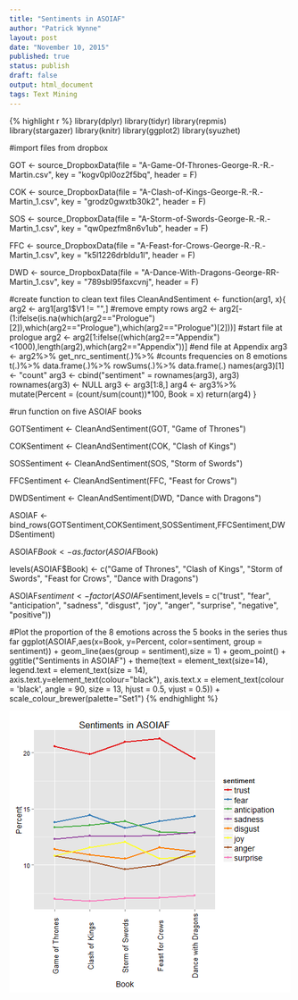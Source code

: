 ```yaml
---
title: "Sentiments in ASOIAF"
author: "Patrick Wynne"
layout: post
date: "November 10, 2015"
published: true
status: publish
draft: false
output: html_document
tags: Text Mining
---
```

 
 
 

{% highlight r %}
library(dplyr)
library(tidyr)
library(repmis)
library(stargazer)
library(knitr)
library(ggplot2)
library(syuzhet)
 
#import files from dropbox
 
GOT <- source_DropboxData(file = "A-Game-Of-Thrones-George-R.-R.-Martin.csv", 
                              key = "kogv0pl0oz2f5bq", header = F)
 
COK <- source_DropboxData(file = "A-Clash-of-Kings-George-R.-R.-Martin_1.csv", 
                          key = "grodz0gwxtb30k2", header = F)
 
SOS <- source_DropboxData(file = "A-Storm-of-Swords-George-R.-R.-Martin_1.csv", 
                                    key = "qw0pezfm8n6v1ub", header = F)
 
FFC <- source_DropboxData(file = "A-Feast-for-Crows-George-R.-R.-Martin_1.csv", 
                                    key = "k5l1226drbldu1l", header = F)
 
DWD <- source_DropboxData(file = "A-Dance-With-Dragons-George-RR-Martin_1.csv", 
                                    key = "789sbl95faxcvnj", header = F)
 
#create function to clean text files
CleanAndSentiment <- function(arg1, x){
        arg2 <- arg1[arg1$V1 != "",] #remove empty rows
        arg2 <- arg2[-(1:ifelse(is.na(which(arg2=="Prologue")[2]),which(arg2=="Prologue"),which(arg2=="Prologue")[2]))] #start file at prologue
        arg2 <- arg2[1:ifelse((which(arg2=="Appendix")<1000),length(arg2),which(arg2=="Appendix"))] #end file at Appendix
        arg3 <- arg2%>%
                get_nrc_sentiment(.)%>% #counts frequencies on 8 emotions
                t(.)%>%
                data.frame(.)%>%
                rowSums(.)%>%
                data.frame(.)
        names(arg3)[1] <- "count"
        arg3 <- cbind("sentiment" = rownames(arg3), arg3)
        rownames(arg3) <- NULL
        arg3 <- arg3[1:8,]
        arg4 <- arg3%>%
                mutate(Percent = (count/sum(count))*100,
                       Book = x)
        return(arg4)
}
 
#run function on five ASOIAF books
 
GOTSentiment <- CleanAndSentiment(GOT, "Game of Thrones")
 
COKSentiment <- CleanAndSentiment(COK, "Clash of Kings")
 
SOSSentiment <- CleanAndSentiment(SOS, "Storm of Swords")
 
FFCSentiment <- CleanAndSentiment(FFC, "Feast for Crows")
 
DWDSentiment <- CleanAndSentiment(DWD, "Dance with Dragons")
 
ASOIAF <- bind_rows(GOTSentiment,COKSentiment,SOSSentiment,FFCSentiment,DWDSentiment)
 
ASOIAF$Book <- as.factor(ASOIAF$Book)
 
levels(ASOIAF$Book) <- c("Game of Thrones", "Clash of Kings", "Storm of Swords", 
                         "Feast for Crows", "Dance with Dragons")
 
 
 
ASOIAF$sentiment <- factor(ASOIAF$sentiment,levels = c("trust", "fear", "anticipation", "sadness", "disgust", 
                                                                       "joy", "anger", "surprise", "negative", "positive"))
 
 
#Plot the proportion of the 8 emotions across the 5 books in the series thus far
ggplot(ASOIAF,aes(x=Book, y=Percent, color=sentiment, group = sentiment)) + 
        geom_line(aes(group = sentiment),size = 1) + geom_point() + ggtitle("Sentiments in ASOIAF") + 
        theme(text = element_text(size=14), legend.text = element_text(size = 14),
              axis.text.y=element_text(colour="black"), 
              axis.text.x = element_text(colour = 'black', angle = 90, size = 13, hjust = 0.5, vjust = 0.5)) +
        scale_colour_brewer(palette="Set1")
{% endhighlight %}

![plot of chunk unnamed-chunk-1](/figures/unnamed-chunk-1-1.png) 
 
